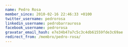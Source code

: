 ```yaml
---
name: Pedro Rosa
member_since: 2010-02-16 22:46:33 +0100
twitter_username: pedrorosa
linkedin_username: pedrobarraurosa
facebook_username: pedrorosa
gravatar_email_hash: e7e34b47a7c5c3c4db61559fde3c69ae
redirect_from: /membro/pedro-rosa/
---
```

